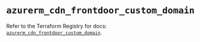 # `azurerm_cdn_frontdoor_custom_domain`

Refer to the Terraform Registry for docs: [`azurerm_cdn_frontdoor_custom_domain`](https://registry.terraform.io/providers/hashicorp/azurerm/3.104.2/docs/resources/cdn_frontdoor_custom_domain).

